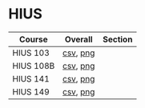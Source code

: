 # HIUS

| Course | Overall | Section |
| ------ | ------- | ------- |
| HIUS 103 | [csv](https://github.com/UCSD-Historical-Enrollment-Data/2024Summer1/blob/main/overall/HIUS%20103.csv), [png](https://raw.githubusercontent.com/UCSD-Historical-Enrollment-Data/2024Summer1/main/plot_overall/HIUS%20103.png) |  |
| HIUS 108B | [csv](https://github.com/UCSD-Historical-Enrollment-Data/2024Summer1/blob/main/overall/HIUS%20108B.csv), [png](https://raw.githubusercontent.com/UCSD-Historical-Enrollment-Data/2024Summer1/main/plot_overall/HIUS%20108B.png) |  |
| HIUS 141 | [csv](https://github.com/UCSD-Historical-Enrollment-Data/2024Summer1/blob/main/overall/HIUS%20141.csv), [png](https://raw.githubusercontent.com/UCSD-Historical-Enrollment-Data/2024Summer1/main/plot_overall/HIUS%20141.png) |  |
| HIUS 149 | [csv](https://github.com/UCSD-Historical-Enrollment-Data/2024Summer1/blob/main/overall/HIUS%20149.csv), [png](https://raw.githubusercontent.com/UCSD-Historical-Enrollment-Data/2024Summer1/main/plot_overall/HIUS%20149.png) |  |
